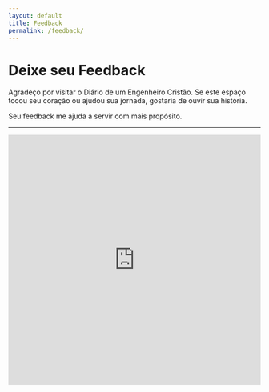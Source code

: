 ```yaml
---
layout: default
title: Feedback
permalink: /feedback/
---
```


<h1>Deixe seu Feedback</h1>

<p>Agradeço por visitar o Diário de um Engenheiro Cristão. Se este espaço tocou seu coração ou ajudou sua jornada, gostaria de ouvir sua história.</p>

<p>Seu feedback me ajuda a servir com mais propósito.</p>

<hr>

<iframe
  src="https://tally.so/r/waZG0P"
  data-tally-src="https://tally.so/r/3jVPd6"
  width="100%"
  height="500"
  frameborder="0"
  marginheight="0"
  marginwidth="0"
  title="Formulário de Feedback"
></iframe>